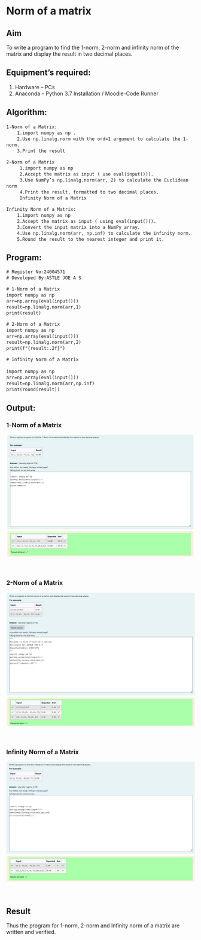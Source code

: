 # Norm of a matrix
## Aim
To write a program to find the 1-norm, 2-norm and infinity norm of the matrix and display the result in two decimal places.
## Equipment’s required:
1.	Hardware – PCs
2.	Anaconda – Python 3.7 Installation / Moodle-Code Runner
## Algorithm:
```
1-Norm of a Matrix:
	1.import numpy as np .
	2.Use np.linalg.norm with the ord=1 argument to calculate the 1-norm.
	3.Print the result
```
```
2-Norm of a Matrix
	 1.import numpy as np
	 2.Accept the matrix as input ( use eval(input())).
	 3.Use NumPy’s np.linalg.norm(arr, 2) to calculate the Euclidean norm 
	 4.Print the result, formatted to two decimal places.
	 Infinity Norm of a Matrix
```
```
Infinity Norm of a Matrix:
	1.import numpy as np
	2.Accept the matrix as input ( using eval(input())).
	3.Convert the input matrix into a NumPy array.
	4.Use np.linalg.norm(arr, np.inf) to calculate the infinity norm.
	5.Round the result to the nearest integer and print it.
```
## Program:
```
# Register No:24004571
# Developed By:ASTLE JOE A S
```
```
# 1-Norm of a Matrix
import numpy as np
arr=np.array(eval(input()))
result=np.linalg.norm(arr,1)
print(result)
```

```
# 2-Norm of a Matrix
import numpy as np
arr=np.array(eval(input()))
result=np.linalg.norm(arr,2)
print(f"{result:.2f}")
```

```
# Infinity Norm of a Matrix

import numpy as np
arr=np.array(eval(input()))
result=np.linalg.norm(arr,np.inf)
print(round(result))
```
## Output:
### 1-Norm of a Matrix
![1-Norm](image.png)
<br>
<br>
<br>

### 2-Norm of a Matrix
![2-Norm](image-1.png)
<br>
<br>
<br>

### Infinity Norm of a Matrix
![inf-Norm](image-2.png)
<br>
<br>
<br>

## Result
Thus the program for 1-norm, 2-norm and Infinity norm of a matrix are written and verified.

